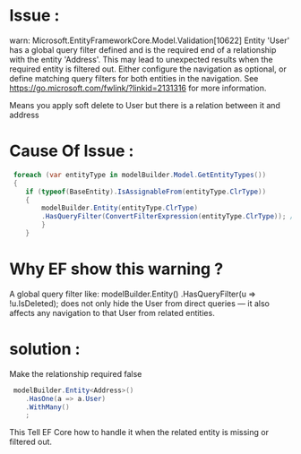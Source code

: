 # Issue :
warn: Microsoft.EntityFrameworkCore.Model.Validation[10622]
      Entity 'User' has a global query filter defined and is the required end of a relationship with the entity 'Address'. This may lead to unexpected results when the required entity is filtered out. Either configure the navigation as optional, or define matching query filters for both entities in the navigation. See https://go.microsoft.com/fwlink/?linkid=2131316 for more information.

Means you apply soft delete to User but there is a relation between it and address

# Cause Of Issue : 

```csharp
 foreach (var entityType in modelBuilder.Model.GetEntityTypes())
 {
    if (typeof(BaseEntity).IsAssignableFrom(entityType.ClrType))
    {
        modelBuilder.Entity(entityType.ClrType)
        .HasQueryFilter(ConvertFilterExpression(entityType.ClrType)); // this line HasQueryFilter method 
        }
    }
```

# Why EF show this warning ?
A global query filter like:
modelBuilder.Entity<User>()
    .HasQueryFilter(u => !u.IsDeleted);
does not only hide the User from direct queries — it also affects any navigation to that User from related entities.

# solution : 
Make the relationship required false 

```csharp
 modelBuilder.Entity<Address>()
    .HasOne(a => a.User)
    .WithMany()
    ;
```

This Tell EF Core how to handle it when the related entity is missing or filtered out.



